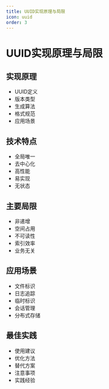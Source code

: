 ```yaml
---
title: UUID实现原理与局限
icon: uuid
order: 3
---
```


# UUID实现原理与局限

## 实现原理
- UUID定义
- 版本类型
- 生成算法
- 格式规范
- 应用场景

## 技术特点
- 全局唯一
- 去中心化
- 高性能
- 易实现
- 无状态

## 主要局限
- 非递增
- 空间占用
- 不可读性
- 索引效率
- 业务无关

## 应用场景
- 文件标识
- 日志追踪
- 临时标识
- 会话管理
- 分布式存储

## 最佳实践
- 使用建议
- 优化方法
- 替代方案
- 注意事项
- 实践经验
